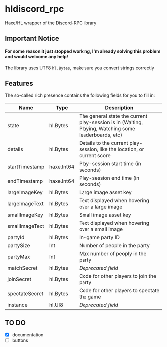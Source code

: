 # hldiscord_rpc

Haxe/HL wrapper of the Discord-RPC library

## Important Notice

#### For some reason it just stopped working, I'm already solving this problem and would welcome any help!

The library uses UTF8 `hl.Bytes`, make sure you convert strings correctly

## Features

The so-called rich presence contains the following fields for you to fill in:

Name           | Type       | Description
-------------- | ---------- | ---------------------------------------------------------------------------------------------------
state          | hl.Bytes   | The general state the current play-session is in (Waiting, Playing, Watching some leaderboards, etc)
details        | hl.Bytes   | Details to the current play-session, like the location, or current score
startTimestamp | haxe.Int64 | Play-session start time (in seconds)
endTimestamp   | haxe.Int64 | Play-session end time (in seconds)
largeImageKey  | hl.Bytes   | Large image asset key
largeImageText | hl.Bytes   | Text displayed when hovering over a large image
smallImageKey  | hl.Bytes   | Small image asset key
smallImageText | hl.Bytes   | Text displayed when hovering over a small image
partyId        | hl.Bytes   | In-game party ID
partySize      | Int        | Number of people in the party
partyMax       | Int        | Max number of peoply in the party
matchSecret    | hl.Bytes   | _Deprecated field_
joinSecret     | hl.Bytes   | Code for other players to join the party
spectateSecret | hl.Bytes   | Code for other players to spectate the game
instance       | hl.UI8     | _Deprecated field_

## TO DO
- [x] documentation
- [ ] buttons